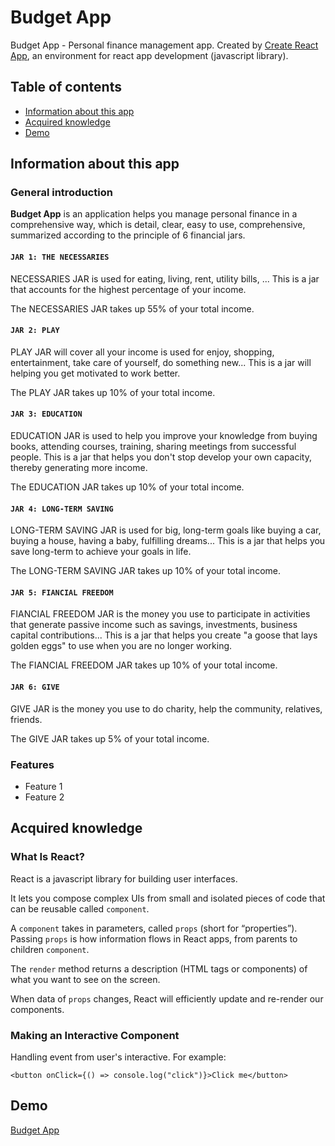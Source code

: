 # Budget App

Budget App - Personal finance management app. Created by [Create React App](https://github.com/facebook/create-react-app), an environment for react app development (javascript library).

## Table of contents
- [ Information about this app ](#information-about-this-app)
- [ Acquired knowledge ](#acquired-knowledge)
- [ Demo ](#demo)

## Information about this app

### General introduction

**Budget App** is an application helps you manage personal finance in a comprehensive way, which is detail, clear, easy to use, comprehensive, summarized according to the principle of 6 financial jars.

#### `JAR 1: THE NECESSARIES`

NECESSARIES JAR is used for eating, living, rent, utility bills, ... This is a jar that accounts for the highest percentage of your income.

The NECESSARIES JAR takes up 55% of your total income.

#### `JAR 2: PLAY`

PLAY JAR will cover all your income is used for enjoy, shopping, entertainment, take care of yourself, do something new... This is a jar will helping you get motivated to work better.

The PLAY JAR takes up 10% of your total income.

#### `JAR 3: EDUCATION`

EDUCATION JAR is used to help you improve your knowledge from buying books, attending courses, training, sharing meetings from successful people. This is a jar that helps you don't stop develop your own capacity, thereby generating more income.

The EDUCATION JAR takes up 10% of your total income.

#### `JAR 4: LONG-TERM SAVING`

LONG-TERM SAVING JAR is used for big, long-term goals like buying a car, buying a house, having a baby, fulfilling dreams... This is a jar that helps you save long-term to achieve your goals in life.

The LONG-TERM SAVING JAR takes up 10% of your total income.

#### `JAR 5: FIANCIAL FREEDOM`

FIANCIAL FREEDOM JAR is the money you use to participate in activities that generate passive income such as savings, investments, business capital contributions... This is a jar that helps you create "a goose that lays golden eggs" to use when you are no longer working.

The FIANCIAL FREEDOM JAR takes up 10% of your total income.

#### `JAR 6: GIVE`

GIVE JAR is the money you use to do charity, help the community, relatives, friends.

The GIVE JAR takes up 5% of your total income.

### Features

- Feature 1
- Feature 2

## Acquired knowledge

### What Is React?

React is a javascript library for building user interfaces.

It lets you compose complex UIs from small and isolated pieces of code that can be reusable called ``component``.

A ``component`` takes in parameters, called ``props`` (short for “properties”). Passing ``props`` is how information flows in React apps, from parents to children ``component``.

The ``render`` method returns a description (HTML tags or components) of what you want to see on the screen.

When data of ``props`` changes, React will efficiently update and re-render our components.

### Making an Interactive Component

Handling event from user's interactive. For example:

```
<button onClick={() => console.log("click")}>Click me</button>
```

## Demo
[ Budget App ](https://doananhtingithub40102.github.io/Budget-App/)
